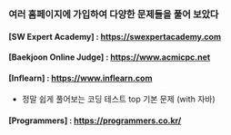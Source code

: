 ### 여러 홈페이지에 가입하여 다양한 문제들을 풀어 보았다
#### [SW Expert Academy] : <https://swexpertacademy.com>
#### [Baekjoon Online Judge] : <https://www.acmicpc.net>
#### [Inflearn] : <https://www.inflearn.com>
- 정말 쉽게 풀어보는 코딩 테스트 top 기본 문제 (with 자바)
#### [Programmers] : <https://programmers.co.kr/>
